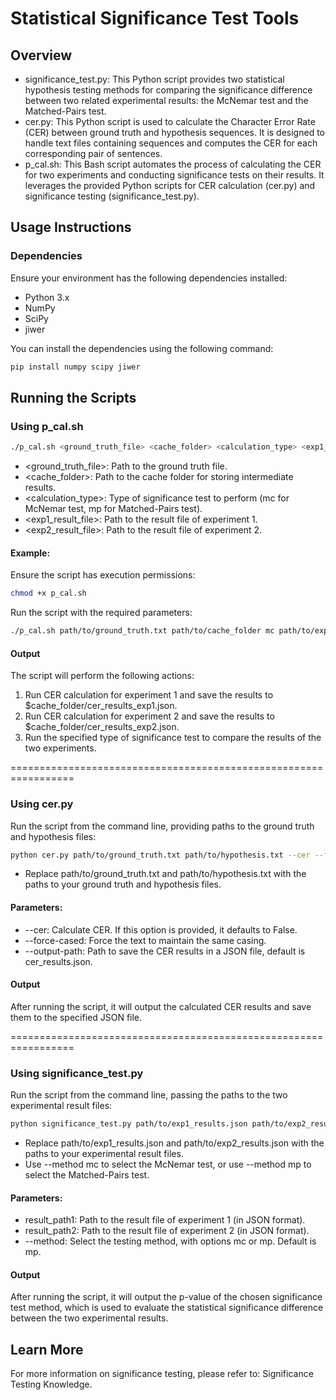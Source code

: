 # Statistical Significance Test Tools

## Overview

- significance_test.py: This Python script provides two statistical hypothesis testing methods for comparing the significance difference between two related experimental results: the McNemar test and the Matched-Pairs test.
- cer.py: This Python script is used to calculate the Character Error Rate (CER) between ground truth and hypothesis sequences. It is designed to handle text files containing sequences and computes the CER for each corresponding pair of sentences.
- p_cal.sh: This Bash script automates the process of calculating the CER for two experiments and conducting significance tests on their results. It leverages the provided Python scripts for CER calculation (cer.py) and significance testing (significance_test.py).

## Usage Instructions

### Dependencies
Ensure your environment has the following dependencies installed:

- Python 3.x
- NumPy
- SciPy
- jiwer

You can install the dependencies using the following command:

```bash
pip install numpy scipy jiwer
```

## Running the Scripts

### Using p_cal.sh

```bash
./p_cal.sh <ground_truth_file> <cache_folder> <calculation_type> <exp1_result_file> <exp2_result_file>
```

- <ground_truth_file>: Path to the ground truth file.
- <cache_folder>: Path to the cache folder for storing intermediate results.
- <calculation_type>: Type of significance test to perform (mc for McNemar test, mp for Matched-Pairs test).
- <exp1_result_file>: Path to the result file of experiment 1.
- <exp2_result_file>: Path to the result file of experiment 2.

#### Example:
Ensure the script has execution permissions:

```bash
chmod +x p_cal.sh
```

Run the script with the required parameters:

```bash
./p_cal.sh path/to/ground_truth.txt path/to/cache_folder mc path/to/exp1_results.json path/to/exp2_results.json
```

#### Output
The script will perform the following actions:

1. Run CER calculation for experiment 1 and save the results to $cache_folder/cer_results_exp1.json.
2. Run CER calculation for experiment 2 and save the results to $cache_folder/cer_results_exp2.json.
3. Run the specified type of significance test to compare the results of the two experiments.

=================================================================

### Using cer.py

Run the script from the command line, providing paths to the ground truth and hypothesis files:

```bash
python cer.py path/to/ground_truth.txt path/to/hypothesis.txt --cer --force-cased --output-path cer_results.json
```

- Replace path/to/ground_truth.txt and path/to/hypothesis.txt with the paths to your ground truth and hypothesis files.

#### Parameters:
- --cer: Calculate CER. If this option is provided, it defaults to False.
- --force-cased: Force the text to maintain the same casing.
- --output-path: Path to save the CER results in a JSON file, default is cer_results.json.

#### Output
After running the script, it will output the calculated CER results and save them to the specified JSON file.

=================================================================

### Using significance_test.py
Run the script from the command line, passing the paths to the two experimental result files:

```bash
python significance_test.py path/to/exp1_results.json path/to/exp2_results.json --method mc
```

- Replace path/to/exp1_results.json and path/to/exp2_results.json with the paths to your experimental result files.
- Use --method mc to select the McNemar test, or use --method mp to select the Matched-Pairs test.

#### Parameters:
- result_path1: Path to the result file of experiment 1 (in JSON format).
- result_path2: Path to the result file of experiment 2 (in JSON format).
- --method: Select the testing method, with options mc or mp. Default is mp.

#### Output
After running the script, it will output the p-value of the chosen significance test method, which is used to evaluate the statistical significance difference between the two experimental results.

## Learn More
For more information on significance testing, please refer to: Significance Testing Knowledge.